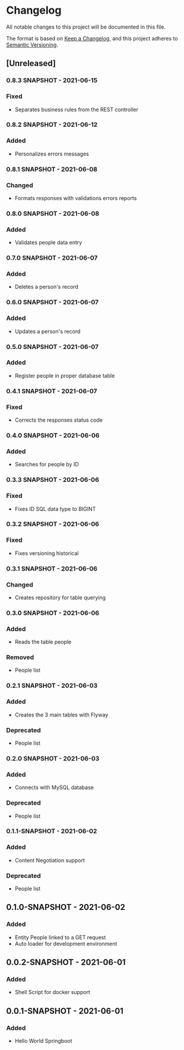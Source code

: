 # Changelog
All notable changes to this project will be documented in this file.

The format is based on [Keep a Changelog](https://keepachangelog.com/en/1.0.0/),
and this project adheres to [Semantic Versioning](https://semver.org/spec/v2.0.0.html).

## [Unreleased]

### 0.8.3 SNAPSHOT - 2021-06-15
### Fixed
- Separates business rules from the REST controller

### 0.8.2 SNAPSHOT - 2021-06-12
### Added
- Personalizes errors messages

### 0.8.1 SNAPSHOT - 2021-06-08
### Changed
- Formats responses with validations errors reports

### 0.8.0 SNAPSHOT - 2021-06-08
### Added
- Validates people data entry

### 0.7.0 SNAPSHOT - 2021-06-07
### Added
- Deletes a person's record

### 0.6.0 SNAPSHOT - 2021-06-07
### Added
- Updates a person's record

### 0.5.0 SNAPSHOT - 2021-06-07
### Added
- Register people in proper database table

### 0.4.1 SNAPSHOT - 2021-06-07
### Fixed
- Corrects the responses status code

### 0.4.0 SNAPSHOT - 2021-06-06
### Added
- Searches for people by ID

### 0.3.3 SNAPSHOT - 2021-06-06
### Fixed
- Fixes ID SQL data type to BIGINT

### 0.3.2 SNAPSHOT - 2021-06-06
### Fixed
- Fixes versioning historical

### 0.3.1 SNAPSHOT - 2021-06-06
### Changed
- Creates repository for table querying

### 0.3.0 SNAPSHOT - 2021-06-06
### Added
- Reads the table people

### Removed
- People list

### 0.2.1 SNAPSHOT - 2021-06-03
### Added
- Creates the 3 main tables with Flyway

### Deprecated
- People list

### 0.2.0 SNAPSHOT - 2021-06-03
### Added
- Connects with MySQL database

### Deprecated
- People list

### 0.1.1-SNAPSHOT - 2021-06-02
### Added
- Content Negotiation support

### Deprecated
- People list

## 0.1.0-SNAPSHOT - 2021-06-02
### Added
- Entity People linked to a GET request
- Auto loader for development environment

## 0.0.2-SNAPSHOT - 2021-06-01
### Added
- Shell Script for docker support

## 0.0.1-SNAPSHOT - 2021-06-01
### Added
- Hello World Springboot